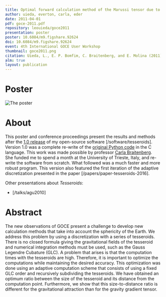 ```yaml
---
title: Optimal forward calculation method of the Marussi tensor due to a geologic structure at GOCE height
author: uieda, everton, carla, eder
date: 2011-04-01
pdf: goce-2011.pdf
repository: leouieda/goce2011
presentation: poster
poster: 10.6084/m9.figshare.92624
doi: 10.6084/m9.figshare.92624
event: 4th International GOCE User Workshop
thumbnail: goce2011.png
citation: Uieda, L., E. P. Bomfim, C. Braitenberg, and E. Molina (2011), Optimal forward calculation method of the Marussi tensor due to a geologic structure at GOCE height, Proc. of 4th International GOCE User Workshop, pp. 1–5
alm: true
layout: publication
---
```


# Poster

![The poster](/images/poster-goce2011.png)

# About

This poster and conference proceedings present the results and methods after
the [1.0 release](http://dx.doi.org/10.5281/zenodo.15803) of my open-source
software [/software/tesseroids].
Version 1.0 was a complete re-write of the
[original Python code](http://dx.doi.org/10.5281/zenodo.15804) in the C
language.
This work was made possible by professor
[Carla Braitenberg](http://www.lithoflex.org/).
She funded me to spend a month at the University of Trieste, Italy, and
re-write the software from scratch.
What followed was a much faster and more robust program.
This version also featured the first iteration of the adaptive discretization
presented in the paper [/papers/paper-tesseroids-2016].

Other presentations about *Tesseroids*:

* [/talks/agu2010]

# Abstract

The new observations of GOCE present a challenge to develop new calculation
methods that take into account the sphericity of the Earth. We address this
problem by using a discretization with a series of tesseroids. There is no
closed formula giving the gravitational fields of the tesseroid and numerical
integration methods must be used, such as the Gauss Legendre Cubature (GLC). A
problem that arises is that the computation times with the tesseroids are high.
Therefore, it is important to optimize the computations while maintaining the
desired accuracy. This optimization was done using an adaptive computation
scheme that consists of using a fixed GLC order and recursively subdividing the
tesseroids. We have obtained an optimum ratio between the size of the tesseroid
and its distance from the computation point. Furthermore, we show that this
size-to-distance ratio is different for the gravitational attraction than for
the gravity gradient tensor.
